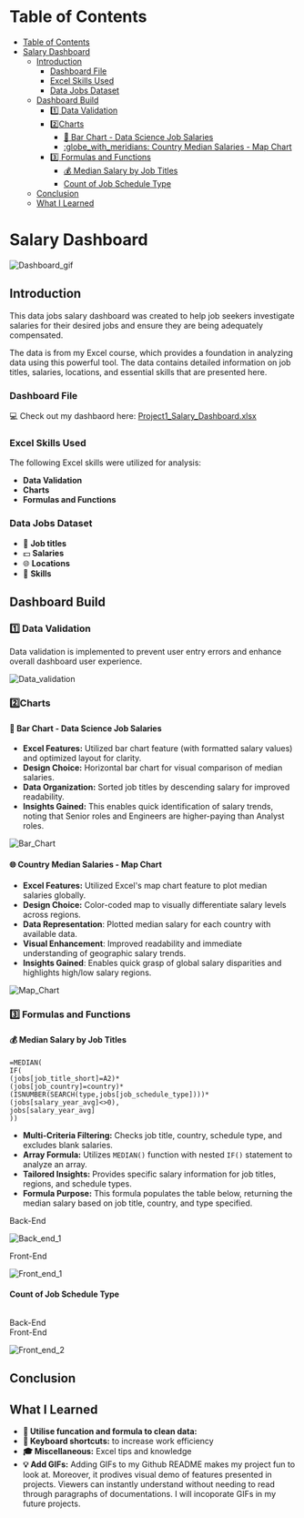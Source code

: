 # Table of Contents
- [Table of Contents](#table-of-contents)
- [Salary Dashboard](#salary-dashboard)
  - [Introduction](#introduction)
    - [Dashboard File](#dashboard-file)
    - [Excel Skills Used](#excel-skills-used)
    - [Data Jobs Dataset](#data-jobs-dataset)
  - [Dashboard Build](#dashboard-build)
    - [:one: Data Validation](#onedata-validation)
    - [:two:Charts](#twocharts)
      - [:book: Bar Chart - Data Science Job Salaries](#book-bar-chart---data-science-job-salaries)
      - [:globe\_with\_meridians: Country Median Salaries - Map Chart](#globe_with_meridians-country-median-salaries---map-chart)
    - [:three: Formulas and Functions](#threeformulas-and-functions)
      - [💰 Median Salary by Job Titles](#-median-salary-by-job-titles)
      - [Count of Job Schedule Type](#count-of-job-schedule-type)
  - [Conclusion](#conclusion)
  - [What I Learned](#what-i-learned)

# Salary Dashboard
![Dashboard_gif](/Project1_Salary_Dashboard/images/Dashboard_gif1.gif)

## Introduction
This data jobs salary dashboard was created to help job seekers investigate salaries for their desired jobs and ensure they are being adequately compensated.

The data is from my Excel course, which provides a foundation in analyzing data using this powerful tool. The data contains detailed information on job titles, salaries, locations, and essential skills that are presented here.

### Dashboard File
:computer: Check out my dashbaord here: [Project1_Salary_Dashboard.xlsx](/Project1_Salary_Dashboard/Project_1_Salary_Dashboard.xlsx)

### Excel Skills Used
The following Excel skills were utilized for analysis:
- **Data Validation**
- **Charts**
- **Formulas and Functions**

### Data Jobs Dataset
- :floppy_disk: **Job titles**
- :dollar: **Salaries**
- :globe_with_meridians: **Locations**
- :book: **Skills**
  
## Dashboard Build

### :one: Data Validation

Data validation is implemented to prevent user entry errors and enhance overall dashboard user experience.

![Data_validation](/Project1_Salary_Dashboard/images/Data_validation_gif.gif)

### :two:Charts
#### :book: Bar Chart - Data Science Job Salaries

- **Excel Features:** Utilized bar chart feature (with formatted salary values) and optimized layout for clarity.
- **Design Choice:** Horizontal bar chart for visual comparison of median salaries.
- **Data Organization:** Sorted job titles by descending salary for improved readability.
- **Insights Gained:** This enables quick identification of salary trends, noting that Senior roles and Engineers are higher-paying than Analyst roles.

![Bar_Chart](/Project1_Salary_Dashboard/images/Title%20Bar%20Chart.png)



#### :globe_with_meridians: Country Median Salaries - Map Chart


- **Excel Features:** Utilized Excel's map chart feature to plot median salaries globally.
- **Design Choice:** Color-coded map to visually differentiate salary levels across regions.
- **Data Representation**: Plotted median salary for each country with available data.
- **Visual Enhancement**: Improved readability and immediate understanding of geographic salary trends.
- **Insights Gained**: Enables quick grasp of global salary disparities and highlights high/low salary regions.

![Map_Chart](/Project1_Salary_Dashboard/images/Map_gif.gif)

### :three: Formulas and Functions

#### 💰 Median Salary by Job Titles

```
=MEDIAN(
IF(
(jobs[job_title_short]=A2)*
(jobs[job_country]=country)*
(ISNUMBER(SEARCH(type,jobs[job_schedule_type])))*
(jobs[salary_year_avg]<>0),
jobs[salary_year_avg]
))
```
- **Multi-Criteria Filtering:** Checks job title, country, schedule type, and excludes blank salaries.
- **Array Formula:** Utilizes `MEDIAN()` function with nested `IF()` statement to analyze an array.
- **Tailored Insights:** Provides specific salary information for job titles, regions, and schedule types.
- **Formula Purpose:** This formula populates the table below, returning the median salary based on job title, country, and type specified.

Back-End  

![Back_end_1](/Project1_Salary_Dashboard/images/Title%20Bar%20Chart.png)  

Front-End  

![Front_end_1](/Project1_Salary_Dashboard/images/Dashboard_presentation.png)


#### Count of Job Schedule Type
```
```
Back-End  
Front-End  

![Front_end_2](/Project1_Salary_Dashboard/images/Dashboard_presentation_2.png)


## Conclusion
## What I Learned
- **:shower: Utilise funcation and formula to clean data:**
- **:musical_keyboard: Keyboard shortcuts:** to increase work efficiency
- **:mortar_board: Miscellaneous:** Excel tips and knowledge
- **:bulb: Add GIFs:** Adding GIFs to my Github README makes my project fun to look at. Moreover, it prodives visual demo of features presented in projects. Viewers can instantly understand without needing to read through paragraphs of documentations. I will incoporate GIFs in my future projects.